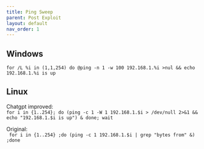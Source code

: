 ```yaml
---
title: Ping Sweep
parent: Post Exploit
layout: default
nav_order: 1
---
```


## Windows
`for /L %i in (1,1,254) do @ping -n 1 -w 100 192.168.1.%i >nul && echo 192.168.1.%i is up`

## Linux
Chatgpt improved:\
`for i in {1..254}; do (ping -c 1 -W 1 192.168.1.$i > /dev/null 2>&1 && echo "192.168.1.$i is up") & done; wait`

Original:\
` for i in {1..254} ;do (ping -c 1 192.168.1.$i | grep "bytes from" &) ;done`